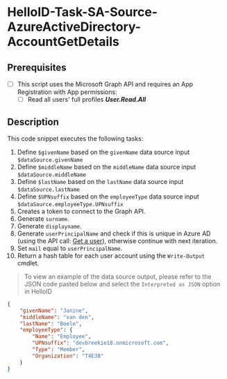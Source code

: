 # HelloID-Task-SA-Source-AzureActiveDirectory-AccountGetDetails

## Prerequisites
- [ ] This script uses the Microsoft Graph API and requires an App Registration with App permissions:
  - [ ] Read all users' full profiles <b><i>User.Read.All</i></b>

## Description

This code snippet executes the following tasks:

1. Define `$givenName` based on the `givenName` data source input `$dataSource.givenName`
2. Define `$middleName` based on the `middleName` data source input `$dataSource.middleName`
3. Define `$lastName` based on the `lastName` data source input `$dataSource.lastName`
4. Define `$UPNsuffix` based on the `employeeType` data source input `$dataSource.employeeType.UPNsuffix`
5. Creates a token to connect to the Graph API.
6. Generate `surname`.
7. Generate `displayname`.
8. Generate `userPrincipalName` and check if this is unique in Azure AD (using the API call: [Get a user](https://learn.microsoft.com/en-us/graph/api/user-get?view=graph-rest-1.0&tabs=http)), otherwise continue with next iteration.
9. Set `mail` equal to `userPrincipalName`.
10. Return a hash table for each user account using the `Write-Output` cmdlet.

> To view an example of the data source output, please refer to the JSON code pasted below and select the `Interpreted as JSON` option in HelloID

```json
{
    "givenName": "Janine",
    "middleName": "van den",
    "lastName": "Boele",
    "employeeType": {
        "Name": "Employee",
        "UPNsuffix": "devbreekie18.onmicrosoft.com",
        "Type": "Member",
        "Organization": "T4EJB"
    }
}
```
